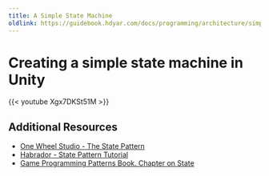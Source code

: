```yaml
---
title: A Simple State Machine
oldlink: https://guidebook.hdyar.com/docs/programming/architecture/simple-state-machine/
---
```


# Creating a simple state machine in Unity

{{< youtube Xgx7DKSt51M >}}

## Additional Resources
- [One Wheel Studio - The State Pattern](https://www.youtube.com/watch?v=nnrOhb5UdRc)
- [Habrador - State Pattern Tutorial](https://www.habrador.com/tutorials/programming-patterns/6-state-pattern/)
- [Game Programming Patterns Book. Chapter on State](https://gameprogrammingpatterns.com/state.html)

